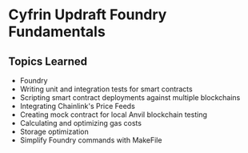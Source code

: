 # Cyfrin Updraft Foundry Fundamentals

## Topics Learned

* Foundry
* Writing unit and integration tests for smart contracts
* Scripting smart contract deployments against multiple blockchains
* Integrating Chainlink's Price Feeds
* Creating mock contract for local Anvil blockchain testing
* Calculating and optimizing gas costs
* Storage optimization
* Simplify Foundry commands with MakeFile